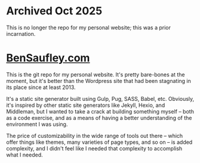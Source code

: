 # Archived Oct 2025

This is no longer the repo for my personal website; this was a prior incarnation.

# [BenSaufley.com](http://bensaufley.com)

This is the git repo for my personal website. It's pretty bare-bones at the moment, but it's better than the Wordpress site that had been stagnating in its place since at least 2013.

It's a static site generator built using Gulp, Pug, SASS, Babel, etc. Obviously, it's inspired by other static site generators like Jekyll, Hexio, and Middleman, but I wanted to take a crack at building something myself – both as a code exercise, and as a means of having a better understanding of the environment I was using.

The price of customizability in the wide range of tools out there – which offer things like themes, many varieties of page types, and so on – is added complexity, and I didn't feel like I needed that complexity to accomplish what I needed.
